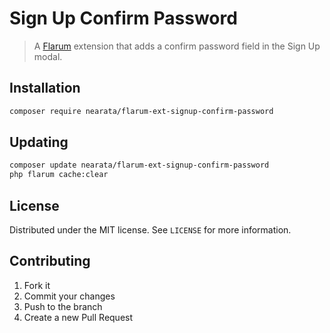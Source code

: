 # Sign Up Confirm Password

> A [Flarum](https://flarum.org) extension that adds a confirm password field in the Sign Up modal.

## Installation

```sh
composer require nearata/flarum-ext-signup-confirm-password
```

## Updating

```sh
composer update nearata/flarum-ext-signup-confirm-password
php flarum cache:clear
```

## License

Distributed under the MIT license. See `LICENSE` for more information.

## Contributing

1. Fork it
2. Commit your changes
3. Push to the branch
4. Create a new Pull Request
